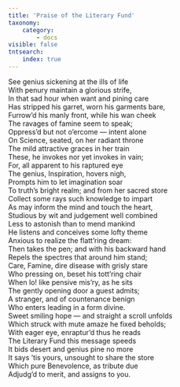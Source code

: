 ```yaml
---
title: 'Praise of the Literary Fund'
taxonomy:
    category:
        - docs
visible: false
tntsearch:
    index: true
---
```


See genius sickening at the ills of life  
With penury maintain a glorious strife,  
In that sad hour when want and pining care  
Has stripped his garret, worn his garments bare,  
Furrow’d his manly front, while his wan cheek  
The ravages of famine seem to speak;  
Oppress’d but not o’ercome — intent alone  
On Science, seated, on her radiant throne  
The mild attractive graces in her train  
These, he invokes nor yet invokes in vain;  
For, all apparent to his raptured eye  
The genius, Inspiration, hovers nigh,  
Prompts him to let imagination soar  
To truth’s bright realm; and from her sacred store  
Collect some rays such knowledge to impart  
As may inform the mind and touch the heart,  
Studious by wit and judgement well combined  
Less to astonish than to mend mankind  
He listens and conceives some lofty theme  
Anxious to realize the flatt’ring dream:  
Then takes the pen; and with his backward hand  
Repels the spectres that around him stand;  
Care, Famine, dire disease with grisly stare  
Who pressing on, beset his tott’ring chair  
When lo! like pensive mis’ry, as he sits  
The gently opening door a guest admits;  
A stranger, and of countenance benign  
Who enters leading in a form divine.  
Sweet smiling hope — and straight a scroll unfolds  
Which struck with mute amaze he fixed beholds;  
With eager eye, enraptur’d thus he reads  
The Literary Fund this message speeds  
It bids desert and genius pine no more  
It says ’tis yours, unsought to share the store  
Which pure Benevolence, as tribute due  
Adjudg’d to merit, and assigns to you.